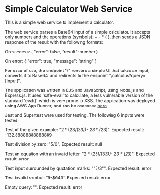 # Simple Calculator Web Service
This is a simple web service to implement a calculator.  

The web service parses a Base64 input of a simple calculator. It accepts only numbers and the operations (symbols): + - * ( ),
then sends a JSON response of the result with the following formats:  

On success: { "error": false, "result": number }  

On error: { "error": true, "message": "string" }  

For ease of use, the endpoint "/" renders a simple UI that takes an input, converts it to Base64, and redirects to the endpoint "/calculus?query=[input]".  

The application was written in EJS and JavaScript, using Node.js and Express.js. It uses 'safe-eval' to calculate, a less vulnerable version of the standard 'eval()' which is very prone to XSS.
The application was deployed using AWS App Runner, and can be accessed [here](https://byva2nabtm.us-east-2.awsapprunner.com)

Jest and Supertest were used for testing. The following 6 inputs were tested:  

Test of the given example: "2 * (23/(3*3))- 23 * (2*3)". 
Expected result: -132.88888888888889  

Test division by zero: "5/0". 
Expected result: null

Test an equation with an invalid letter: "2 * (23f/(3*3))- 23 * (2*3)". 
Expected result: error

Test input surrounded by quotation marks: ""5/3"". 
Expected result: error

Test invalid symbol: "6-$643". 
Expected result: error

Empty query: "". 
Expected result: error
